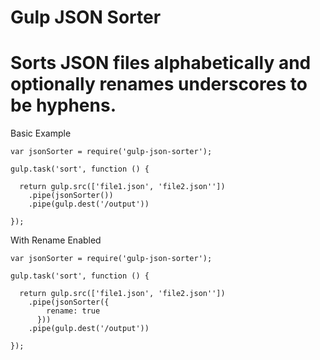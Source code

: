 Gulp JSON Sorter
====================

# Sorts JSON files alphabetically and optionally renames underscores to be hyphens.

Basic Example

    var jsonSorter = require('gulp-json-sorter');

    gulp.task('sort', function () {

      return gulp.src(['file1.json', 'file2.json''])
        .pipe(jsonSorter())
        .pipe(gulp.dest('/output'))

    });

With Rename Enabled

    var jsonSorter = require('gulp-json-sorter');

    gulp.task('sort', function () {

      return gulp.src(['file1.json', 'file2.json''])
        .pipe(jsonSorter({
            rename: true
          }))
        .pipe(gulp.dest('/output'))

    });
